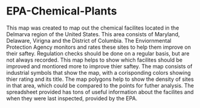 # EPA-Chemical-Plants

This map was created to map out the chemical facilites located in the Delmarva region of the United States. This area consists of Maryland, Delaware, Virigna and the District of Columbia. The Enviornmental Protection Agency monitors and rates these sites to help them improve on their saftey. Regulation checks should be done on a regular basis, but are not always recorded. This map helps to show which facilites should be improved and montiored more to improve thier saftey. The map consists of industrial symbols that show the map, with a corisponding colors showing thier rating and its title. The map polygons help to show the density of sites in that area, which could be compared to the points for futher analysis. The spreadsheet provided has tons of useful information about the facilites and when they were last inspected, provided by the EPA. 
